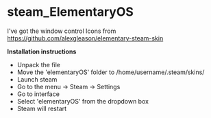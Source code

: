 # steam_ElementaryOS
I've got the window control Icons from https://github.com/alexgleason/elementary-steam-skin

**Installation instructions**
 - Unpack the file
 - Move the 'elementaryOS' folder to /home/username/.steam/skins/
 - Launch steam
 - Go to the menu -> Steam -> Settings
 - Go to interface
 - Select 'elementaryOS' from the dropdown box
 - Steam will restart
